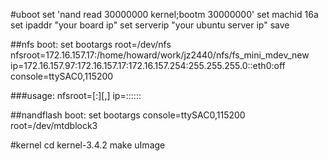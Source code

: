 #uboot 
set 'nand read 30000000 kernel;bootm 30000000'
set machid 16a
set ipaddr "your board ip"
set serverip "your ubuntu server ip"
save

##nfs boot:
set bootargs  root=/dev/nfs nfsroot=172.16.157.17:/home/howard/work/jz2440/nfs/fs_mini_mdev_new ip=172.16.157.97:172.16.157.17:172.16.157.254:255.255.255.0::eth0:off  console=ttySAC0,115200

###usage:
nfsroot=[<server-ip>:]<root-dir>[,<nfs-options>]
ip=<client-ip>:<server-ip>:<gw-ip>:<netmask>:<hostname>:<device>:<autoconf>

##nandflash boot:
set bootargs console=ttySAC0,115200 root=/dev/mtdblock3

#kernel 
cd kernel-3.4.2
make uImage


	
